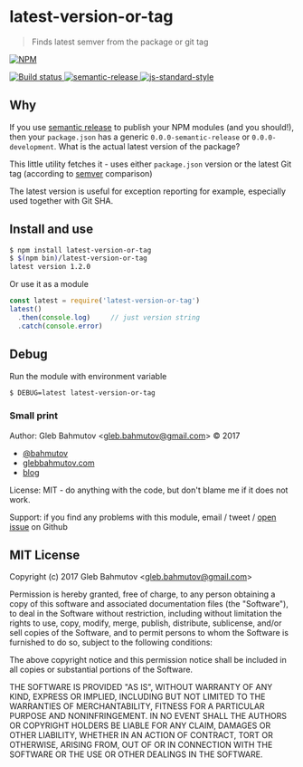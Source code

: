 # latest-version-or-tag

> Finds latest semver from the package or git tag

[![NPM][npm-icon] ][npm-url]

[![Build status][ci-image] ][ci-url]
[![semantic-release][semantic-image] ][semantic-url]
[![js-standard-style][standard-image]][standard-url]

## Why

If you use [semantic release](https://github.com/semantic-release/semantic-release)
to publish your NPM modules (and you should!), then your `package.json`
has a generic `0.0.0-semantic-release` or `0.0.0-development`. What is the
actual latest version of the package?

This little utility fetches it - uses either `package.json` version or
the latest Git tag (according to [semver](http://semver.org/) comparison)

The latest version is useful for exception reporting for example, especially
used together with Git SHA.

## Install and use

```sh
$ npm install latest-version-or-tag
$ $(npm bin)/latest-version-or-tag
latest version 1.2.0
```

Or use it as a module

```js
const latest = require('latest-version-or-tag')
latest()
  .then(console.log)     // just version string
  .catch(console.error)
```

## Debug

Run the module with environment variable

```sh
$ DEBUG=latest latest-version-or-tag
```

### Small print

Author: Gleb Bahmutov &lt;gleb.bahmutov@gmail.com&gt; &copy; 2017

* [@bahmutov](https://twitter.com/bahmutov)
* [glebbahmutov.com](http://glebbahmutov.com)
* [blog](http://glebbahmutov.com/blog)

License: MIT - do anything with the code, but don't blame me if it does not work.

Support: if you find any problems with this module, email / tweet /
[open issue](https://github.com/bahmutov/latest-version-or-tag/issues) on Github

## MIT License

Copyright (c) 2017 Gleb Bahmutov &lt;gleb.bahmutov@gmail.com&gt;

Permission is hereby granted, free of charge, to any person
obtaining a copy of this software and associated documentation
files (the "Software"), to deal in the Software without
restriction, including without limitation the rights to use,
copy, modify, merge, publish, distribute, sublicense, and/or sell
copies of the Software, and to permit persons to whom the
Software is furnished to do so, subject to the following
conditions:

The above copyright notice and this permission notice shall be
included in all copies or substantial portions of the Software.

THE SOFTWARE IS PROVIDED "AS IS", WITHOUT WARRANTY OF ANY KIND,
EXPRESS OR IMPLIED, INCLUDING BUT NOT LIMITED TO THE WARRANTIES
OF MERCHANTABILITY, FITNESS FOR A PARTICULAR PURPOSE AND
NONINFRINGEMENT. IN NO EVENT SHALL THE AUTHORS OR COPYRIGHT
HOLDERS BE LIABLE FOR ANY CLAIM, DAMAGES OR OTHER LIABILITY,
WHETHER IN AN ACTION OF CONTRACT, TORT OR OTHERWISE, ARISING
FROM, OUT OF OR IN CONNECTION WITH THE SOFTWARE OR THE USE OR
OTHER DEALINGS IN THE SOFTWARE.

[npm-icon]: https://nodei.co/npm/latest-version-or-tag.svg?downloads=true
[npm-url]: https://npmjs.org/package/latest-version-or-tag
[ci-image]: https://travis-ci.org/bahmutov/latest-version-or-tag.svg?branch=master
[ci-url]: https://travis-ci.org/bahmutov/latest-version-or-tag
[semantic-image]: https://img.shields.io/badge/%20%20%F0%9F%93%A6%F0%9F%9A%80-semantic--release-e10079.svg
[semantic-url]: https://github.com/semantic-release/semantic-release
[standard-image]: https://img.shields.io/badge/code%20style-standard-brightgreen.svg
[standard-url]: http://standardjs.com/
